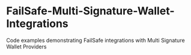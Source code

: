 # FailSafe-Multi-Signature-Wallet-Integrations
Code examples demonstrating FailSafe integrations with Multi Signature Wallet Providers
